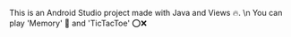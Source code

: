 This is an Android Studio project made with Java and Views 🔥. \n
You can play 'Memory' 🧠  and 'TicTacToe' ⭕️❌

